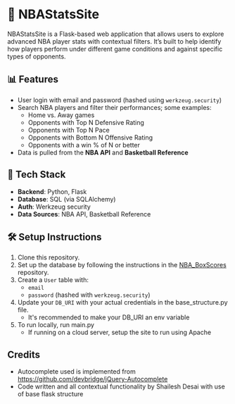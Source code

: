# 🏀 NBAStatsSite

NBAStatsSite is a Flask-based web application that allows users to explore advanced NBA player stats with contextual filters. It’s built to help identify how players perform under different game conditions and against specific types of opponents.

## 📊 Features

- User login with email and password (hashed using `werkzeug.security`)
- Search NBA players and filter their performances; some examples:
  - Home vs. Away games
  - Opponents with Top N Defensive Rating
  - Opponents with Top N Pace
  - Opponents with Bottom N Offensive Rating
  - Opponents with a win % of N or better
- Data is pulled from the **NBA API** and **Basketball Reference**

## 🧰 Tech Stack

- **Backend**: Python, Flask
- **Database**: SQL (via SQLAlchemy)
- **Auth**: Werkzeug security
- **Data Sources**: NBA API, Basketball Reference

## 🛠️ Setup Instructions

1. Clone this repository.
2. Set up the database by following the instructions in the [NBA_BoxScores](https://github.com/shaileshdesai31/NBA_BoxScores) repository.
3. Create a `User` table with:
   - `email`
   - `password` (hashed with `werkzeug.security`)
4. Update your `DB_URI` with your actual credentials in the base_structure.py file.
   - It's recommended to make your DB_URI an env variable
5. To run locally, run main.py
   - If running on a cloud server, setup the site to run using Apache

## Credits
- Autocomplete used is implemented from https://github.com/devbridge/jQuery-Autocomplete
- Code written and all contextual functionality by Shailesh Desai with use of base flask structure
